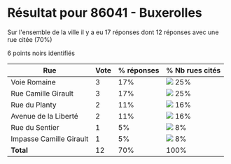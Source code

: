# Résultat pour 86041 - Buxerolles

Sur l'ensemble de la ville il y a eu 17 réponses dont 12 réponses avec une rue citée (70%)

6 points noirs identifiés

| Rue | Vote | % réponses | % Nb rues cités|
|-----|------|------------|----------------|
| Voie Romaine | 3 | 17% | <img src="../../img/bar_25.gif" />&nbsp;25%|
| Rue Camille Girault | 3 | 17% | <img src="../../img/bar_25.gif" />&nbsp;25%|
| Rue du Planty | 2 | 11% | <img src="../../img/bar_16.gif" />&nbsp;16%|
| Avenue de la Liberté | 2 | 11% | <img src="../../img/bar_16.gif" />&nbsp;16%|
| Rue du Sentier | 1 | 5% | <img src="../../img/bar_8.gif" />&nbsp;8%|
| Impasse Camille Girault | 1 | 5% | <img src="../../img/bar_8.gif" />&nbsp;8%|
| **Total** | 12 | 70% | 100%|
